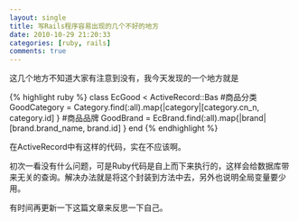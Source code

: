 ```yaml
---
layout: single
title: 写Rails程序容易出现的几个不好的地方
date: 2010-10-29 21:20:33
categories: [ruby, rails]
comments: true
---
```


这几个地方不知道大家有注意到没有，我今天发现的一个地方就是

{% highlight ruby %}
class EcGood < ActiveRecord::Bas
  #商品分类
  GoodCategory = Category.find(:all).map{|category|[category.cn_n, category.id] }
  #商品品牌
  GoodBrand = EcBrand.find(:all).map{|brand|[brand.brand_name, brand.id] }
end
{% endhighlight %}

在ActiveRecord中有这样的代码，实在不应该啊。

初次一看没有什么问题，可是Ruby代码是自上而下来执行的，这样会给数据库带来无关的查询。解决办法就是将这个封装到方法中去，另外也说明全局变量要少用。

有时间再更新一下这篇文章来反思一下自己。
